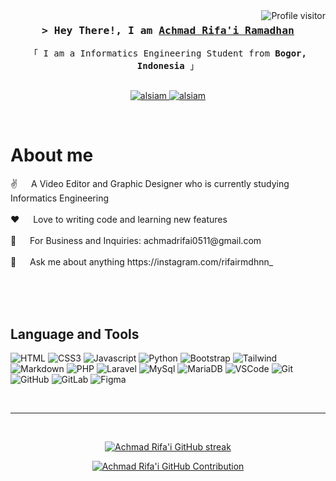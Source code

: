 <!--
<h2 align="center">
  Welcome to Al Siam World!
  <img src="https://media.giphy.com/media/hvRJCLFzcasrR4ia7z/giphy.gif" width="28">
</h2>
-->

<!--
<p align="center">
  <a href="https://github.com/alsiam"><img src="https://readme-typing-svg.herokuapp.com/?lines=Self%20Taught%20Programmer;Front%20End%20Developer;1.5%2B%20years%20of%20coding%20experience;Always%20learning%20new%20things&center=true&width=380&height=45"></a>
</p>

 -->

<a href="https://komarev.com/ghpvc/?username=achmadrmdhn">
  <img align="right" src="https://komarev.com/ghpvc/?username=achmadrmdhn&label=Profile%20Visitors&color=0e75b6&style=flat" alt="Profile visitor" />
</a>


<!-- Intro  -->
<h3 align="center">
        <samp>&gt; Hey There!, I am
                <b><a target="_blank" href="https://github.com/achmadrmdhn">Achmad Rifa'i Ramadhan</a></b>
        </samp>
</h3>


<p align="center"> 
  <samp>
    「 I am a Informatics Engineering Student from <b>Bogor, Indonesia</b> 」
    <br>
    <br>
  </samp>
</p>

<p align="center">
 <a href="https://www.linkedin.com/in/achmad-rifa-i-ramadhan-b953b9239/" target="_blank">
  <img src="https://img.shields.io/badge/LinkedIn-0077B5?style=for-the-badge&logo=linkedin&logoColor=white" alt="alsiam"/>
 </a>
 <a href="https://instagram.com/rifairmdhnn_" target="_blank">
  <img src="https://img.shields.io/badge/Instagram-fe4164?style=for-the-badge&logo=instagram&logoColor=white" alt="alsiam" />
 </a> 
</p>
<br />

<!-- About Section -->
 # About me
 
<p>
 ✌️ &emsp; A Video Editor and Graphic Designer who is currently studying Informatics Engineering<br/><br/>
 ❤️ &emsp; Love to writing code and learning new features<br/><br/>
 📧 &emsp; For Business and Inquiries: achmadrifai0511@gmail.com<br/><br/>
 💬 &emsp; Ask me about anything https://instagram.com/rifairmdhnn_

</p>

<br/>
<br/>
<br/>

## Language and Tools

![HTML](https://img.shields.io/badge/HTML5-E34F26?style=for-the-badge&logo=html5&logoColor=white)
![CSS3](https://img.shields.io/badge/CSS3-1572B6?style=for-the-badge&logo=css3&logoColor=white)
![Javascript](https://img.shields.io/badge/Javascript-F0DB4F?style=for-the-badge&labelColor=black&logo=javascript&logoColor=F0DB4F)
![Python](https://img.shields.io/badge/Python-478ABD?style=for-the-badge&logo=python&logoColor=white)
![Bootstrap](https://img.shields.io/badge/Bootstrap-563D7C?style=for-the-badge&logo=bootstrap&logoColor=white)
![Tailwind](https://img.shields.io/badge/Tailwind_CSS-092749?style=for-the-badge&logo=tailwindcss&logoColor=06B6D4&labelColor=000000)
![Markdown](https://img.shields.io/badge/Markdown-000000?style=for-the-badge&logo=markdown&logoColor=white)
![PHP](https://img.shields.io/badge/PHP-7377AD?style=for-the-badge&logo=php&logoColor=white)
![Laravel](https://img.shields.io/badge/Laravel-EF3B2D?style=for-the-badge&logo=laravel&logoColor=white)
![MySql](https://img.shields.io/badge/MySql-00758F?style=for-the-badge&logo=mysql&logoColor=white)
![MariaDB](https://img.shields.io/badge/MariaDB-4E639B?style=for-the-badge&logo=mariadb&logoColor=white)
![VSCode](https://img.shields.io/badge/Visual_Studio-0078d7?style=for-the-badge&logo=visual%20studio&logoColor=white)
![Git](https://img.shields.io/badge/Git-F05032?style=for-the-badge&logo=git&logoColor=white)
![GitHub](https://img.shields.io/badge/GitHub-ffffff?style=for-the-badge&logo=github&logoColor=black)
![GitLab](https://img.shields.io/badge/GitLab-ffffff?style=for-the-badge&logo=gitlab&logoColor=orange)
![Figma](https://img.shields.io/badge/Figma-2943BC?style=for-the-badge&logo=figma&logoColor=white)


<br/>
<hr/>
<br/>

<p align="center">
  <a href="https://github.com/achmadrmdhn">
    <img src="https://github-readme-streak-stats.herokuapp.com/?user=achmadrmdhn&theme=highcontrast&border=E7F317&background=000000" alt="Achmad Rifa'i GitHub streak"/>
  </a>
</p>

<p align="center">
  <a href="https://github.com/achmadrmdhn">
    <img src="https://github-profile-summary-cards.vercel.app/api/cards/profile-details?username=achmadrmdhn&theme=highcontrast" alt="Achmad Rifa'i GitHub Contribution"/>
  </a>
</p>
